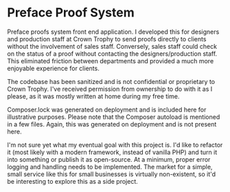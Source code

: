 # Preface Proof System

Preface proofs system front end application. I developed this for designers and production staff at Crown Trophy to send proofs directly to clients without the involvement of sales staff. Conversely, sales staff could check on the status of a proof without contacting the designers/production staff. This eliminated friction between departments and provided a much more enjoyable experience for clients. 

The codebase has been sanitized and is not confidential or proprietary to Crown Trophy. I've received permission from ownership to do with it as I please, as it was mostly written at home during my free time.

Composer.lock was generated on deployment and is included here for illustrative purposes. Please note that the Composer autoload is mentioned in a few files. Again, this was generated on deployment and is not present here.

I'm not sure yet what my eventual goal with this project is. I'd like to refactor it (most likely with a modern framework, instead of vanilla PHP) and turn it into something or publish it as open-source. At a minimum, proper error logging and handling needs to be implemented. The market for a simple, small service like this for small businesses is virtually non-existent, so it'd be interesting to explore this as a side project.
